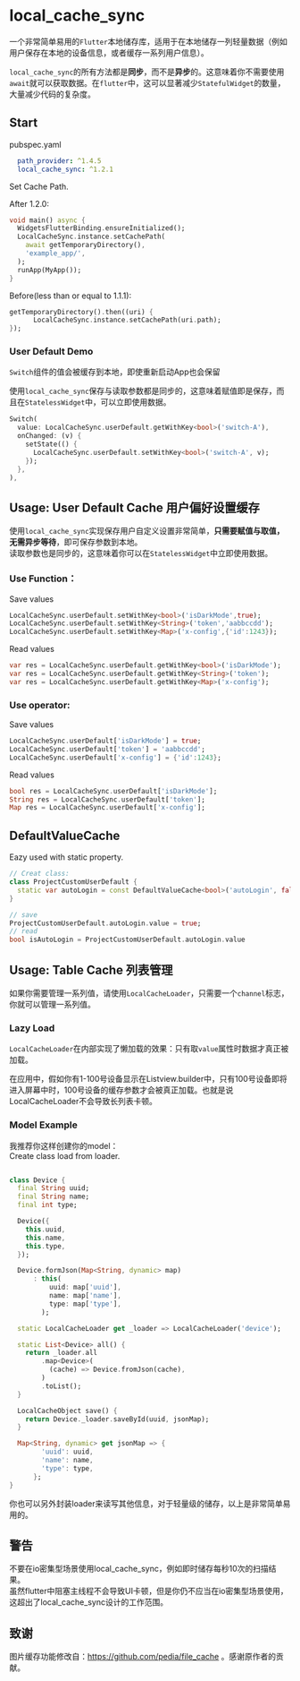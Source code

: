 # local_cache_sync

一个非常简单易用的`Flutter`本地储存库，适用于在本地储存一列轻量数据（例如用户保存在本地的设备信息，或者缓存一系列用户信息）。

`local_cache_sync`的所有方法都是**同步**，而不是**异步**的。这意味着你不需要使用`await`就可以获取数据。在`flutter`中，这可以显著减少`StatefulWidget`的数量，大量减少代码的复杂度。

## Start

pubspec.yaml
```yaml
  path_provider: ^1.4.5
  local_cache_sync: ^1.2.1
```

Set Cache Path.

After 1.2.0:

```dart
void main() async {
  WidgetsFlutterBinding.ensureInitialized();
  LocalCacheSync.instance.setCachePath(
    await getTemporaryDirectory(),
    'example_app/',
  );
  runApp(MyApp());
}
```

Before(less than or equal to 1.1.1):
```dart
getTemporaryDirectory().then((uri) {
      LocalCacheSync.instance.setCachePath(uri.path);
});
```

### User Default Demo

`Switch`组件的值会被缓存到本地，即使重新启动App也会保留

使用`local_cache_sync`保存与读取参数都是同步的，这意味着赋值即是保存，而且在`StatelessWidget`中，可以立即使用数据。

```dart
Switch(
  value: LocalCacheSync.userDefault.getWithKey<bool>('switch-A'),
  onChanged: (v) {
    setState(() {
      LocalCacheSync.userDefault.setWithKey<bool>('switch-A', v);
    });
  },
),
```

## Usage: User Default Cache 用户偏好设置缓存

使用`local_cache_sync`实现保存用户自定义设置非常简单，**只需要赋值与取值，无需异步等待**，即可保存参数到本地。  
读取参数也是同步的，这意味着你可以在`StatelessWidget`中立即使用数据。

### Use Function：
Save values
```dart
LocalCacheSync.userDefault.setWithKey<bool>('isDarkMode',true);
LocalCacheSync.userDefault.setWithKey<String>('token','aabbccdd');
LocalCacheSync.userDefault.setWithKey<Map>('x-config',{'id':1243});
```
Read values
```dart
var res = LocalCacheSync.userDefault.getWithKey<bool>('isDarkMode');
var res = LocalCacheSync.userDefault.getWithKey<String>('token');
var res = LocalCacheSync.userDefault.getWithKey<Map>('x-config');
```
### Use operator:
Save values
```dart
LocalCacheSync.userDefault['isDarkMode'] = true;
LocalCacheSync.userDefault['token'] = 'aabbccdd';
LocalCacheSync.userDefault['x-config'] = {'id':1243};
```
Read values
```dart
bool res = LocalCacheSync.userDefault['isDarkMode'];
String res = LocalCacheSync.userDefault['token'];
Map res = LocalCacheSync.userDefault['x-config'];
```

## DefaultValueCache
Eazy used with static property.

```dart
// Creat class:
class ProjectCustomUserDefault {
  static var autoLogin = const DefaultValueCache<bool>('autoLogin', false);
}

// save
ProjectCustomUserDefault.autoLogin.value = true;
// read
bool isAutoLogin = ProjectCustomUserDefault.autoLogin.value
```


## Usage: Table Cache 列表管理

如果你需要管理一系列值，请使用`LocalCacheLoader`，只需要一个`channel`标志，你就可以管理一系列值。    

### Lazy Load

`LocalCacheLoader`在内部实现了懒加载的效果：只有取`value`属性时数据才真正被加载。  

在应用中，假如你有1-100号设备显示在Listview.builder中，只有100号设备即将进入屏幕中时，100号设备的缓存参数才会被真正加载。也就是说LocalCacheLoader不会导致长列表卡顿。

### Model Example

我推荐你这样创建你的model：  
Create class load from loader.

```dart

class Device {
  final String uuid;
  final String name;
  final int type;

  Device({
    this.uuid,
    this.name,
    this.type,
  });

  Device.formJson(Map<String, dynamic> map)
      : this(
          uuid: map['uuid'],
          name: map['name'],
          type: map['type'],
        );

  static LocalCacheLoader get _loader => LocalCacheLoader('device');

  static List<Device> all() {
    return _loader.all
        .map<Device>(
          (cache) => Device.fromJson(cache),
        )
        .toList();
  }

  LocalCacheObject save() {
    return Device._loader.saveById(uuid, jsonMap);
  }

  Map<String, dynamic> get jsonMap => {
        'uuid': uuid,
        'name': name,
        'type': type,
      };
}
```

你也可以另外封装loader来读写其他信息，对于轻量级的储存，以上是非常简单易用的。


## 警告

不要在io密集型场景使用local_cache_sync，例如即时储存每秒10次的扫描结果。  
虽然flutter中阻塞主线程不会导致UI卡顿，但是你仍不应当在io密集型场景使用，这超出了local_cache_sync设计的工作范围。

## 致谢

图片缓存功能修改自：https://github.com/pedia/file_cache 。感谢原作者的贡献。
